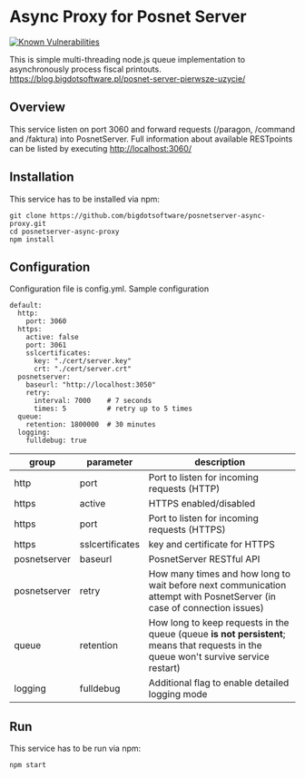 
# Async Proxy for Posnet Server
[![Known Vulnerabilities](https://snyk.io/test/github/bigdotsoftware/posnetserver-async-proxy/badge.svg?style=flat-square&maxAge=2592000)](https://snyk.io/test/github/bigdotsoftware/posnetserver-async-proxy)

This is simple multi-threading node.js queue implementation to asynchronously process fiscal printouts.
https://blog.bigdotsoftware.pl/posnet-server-pierwsze-uzycie/

## Overview

This service listen on port 3060 and forward requests (/paragon, /command and /faktura) into PosnetServer. Full information about available RESTpoints can be listed by executing [http://localhost:3060/](http://localhost:3060/)

## Installation

This service has to be installed via npm:

```
git clone https://github.com/bigdotsoftware/posnetserver-async-proxy.git
cd posnetserver-async-proxy
npm install
```
## Configuration

Configuration file is config.yml. Sample configuration
```
default:
  http:
    port: 3060
  https:
    active: false
    port: 3061
    sslcertificates:
      key: "./cert/server.key"
      crt: "./cert/server.crt"
  posnetserver:
    baseurl: "http://localhost:3050"
    retry:
      interval: 7000    # 7 seconds
      times: 5          # retry up to 5 times
  queue:
    retention: 1800000  # 30 minutes
  logging:
    fulldebug: true
```


| group | parameter | description |
|--|--|--|
| http | port|  Port to listen for incoming requests (HTTP)|
| https|active|  HTTPS enabled/disabled|
| https|port|  Port to listen for incoming requests (HTTPS)|
| https|sslcertificates|  key and certificate for HTTPS|
| posnetserver|baseurl|  PosnetServer RESTful API|
| posnetserver|retry| How many times and how long to wait before next communication attempt with PosnetServer (in case of connection issues)|
| queue|retention| How long to keep requests in the queue (queue **is not persistent**; means that requests in the queue won't survive service restart)|
| logging|fulldebug| Additional flag to enable detailed logging mode|

## Run

This service has to be run via npm:

```
npm start
```
